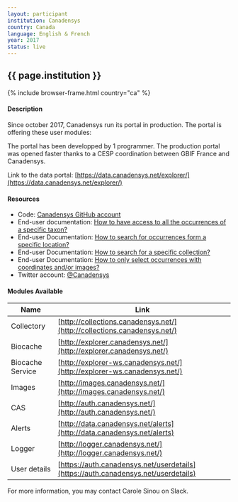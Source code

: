 ```yaml
---
layout: participant
institution: Canadensys
country: Canada
language: English & French
year: 2017
status: live
---
```


## {{ page.institution }}

{% include browser-frame.html country="ca" %}

#### Description 

Since october 2017, Canadensys run its portal in production. The portal is offering these user modules:

The portal has been developped by 1 programmer.
The production portal was opened faster thanks to a CESP coordination between GBIF France and Canadensys.

Link to the data portal: [https://data.canadensys.net/explorer/](https://data.canadensys.net/explorer/)

#### Resources

- Code: [Canadensys GitHub account](https://github.com/canadensys)
- End-user documentation: [How to have access to all the occurrences of a specific taxon?](https://community.canadensys.net/2017/tutorial-n1-how-to-have-access-to-all-the-occurrences-of-a-specific-taxon)
- End-user Documentation: [How to search for occurrences form a specific location?](https://community.canadensys.net/2018/tutorial-n2-how-to-search-for-occurrences-form-a-specific-location)
- End-user Documentation: [How to search for a specific collection?](https://community.canadensys.net/2018/tutorial-n3-how-to-search-for-a-specific-collection)
- End-user Documentation: [How to only select occurrences with coordinates and/or images?](https://community.canadensys.net/2018/tutorial-n4-how-to-only-select-occurrences-with-coordinates-and-or-images)
- Twitter account: [@Canadensys](https://twitter.com/Canadensys)


#### Modules Available 

| Name             | Link                                                                               |
|------------------|------------------------------------------------------------------------------------|
| Collectory       | [http://collections.canadensys.net/](http://collections.canadensys.net/)           |
| Biocache         | [http://explorer.canadensys.net/](http://explorer.canadensys.net/)                 |
| Biocache Service | [http://explorer-ws.canadensys.net/](http://explorer-ws.canadensys.net/)           |
| Images           | [http://images.canadensys.net/](http://images.canadensys.net/)                     |
| CAS              | [http://auth.canadensys.net/](http://auth.canadensys.net/)                         |
| Alerts           | [http://data.canadensys.net/alerts](http://data.canadensys.net/alerts)             |
| Logger           | [http://logger.canadensys.net/](http://logger.canadensys.net/)                     |
| User details     | [https://auth.canadensys.net/userdetails](https://auth.canadensys.net/userdetails) |


For more information, you may contact Carole Sinou on Slack.
